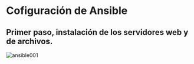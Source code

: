 # Cofiguración de Ansible

## Primer paso, instalación de los servidores web y de archivos.

![ansible001](https://user-images.githubusercontent.com/21178320/32872325-1fa3c8a8-ca54-11e7-8e17-631f075b1dca.png)
